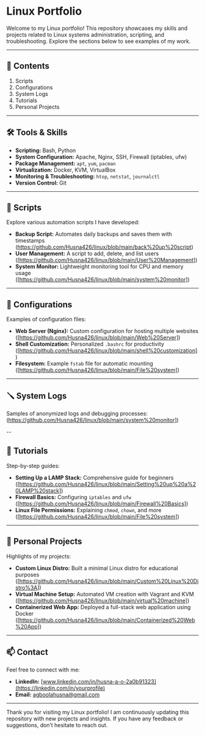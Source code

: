 # Linux Portfolio

Welcome to my Linux portfolio! This repository showcases my skills and projects related to Linux systems administration, scripting, and troubleshooting. Explore the sections below to see examples of my work.

---

## 📂 Contents

1. Scripts
2. Configurations
3. System Logs
4. Tutorials
5. Personal Projects

---

## 🛠️ Tools & Skills

- **Scripting:** Bash, Python
- **System Configuration:** Apache, Nginx, SSH, Firewall (iptables, ufw)
- **Package Management:** `apt`, `yum`, `pacman`
- **Virtualization:** Docker, KVM, VirtualBox
- **Monitoring & Troubleshooting:** `htop`, `netstat`, `journalctl`
- **Version Control:** Git

---

## 📜 Scripts

Explore various automation scripts I have developed:

- **Backup Script:** Automates daily backups and saves them with timestamps (https://github.com/Husna426/linux/blob/main/back%20up%20script)
- **User Management:** A script to add, delete, and list users ([https://github.com/Husna426/linux/blob/main/User%20Management])
- **System Monitor:** Lightweight monitoring tool for CPU and memory usage ([https://github.com/Husna426/linux/blob/main/system%20monitor])

---

## 🔧 Configurations

Examples of configuration files:

- **Web Server (Nginx):** Custom configuration for hosting multiple websites ([https://github.com/Husna426/linux/blob/main/Web%20Server])
- **Shell Customization:** Personalized `.bashrc` for productivity ([https://github.com/Husna426/linux/blob/main/shell%20customization])
- **Filesystem:** Example `fstab` file for automatic mounting ([https://github.com/Husna426/linux/blob/main/File%20system])

---

## 🪛 System Logs

Samples of anonymized logs and debugging processes:
(https://github.com/Husna426/linux/blob/main/system%20monitor])


--

## 📘 Tutorials

Step-by-step guides:

- **Setting Up a LAMP Stack:** Comprehensive guide for beginners ([https://github.com/Husna426/linux/blob/main/Setting%20up%20a%20LAMP%20stack])
- **Firewall Basics:** Configuring `iptables` and `ufw` ([https://github.com/Husna426/linux/blob/main/Firewall%20Basics])
- **Linux File Permissions:** Explaining `chmod`, `chown`, and more ([https://github.com/Husna426/linux/blob/main/File%20system])

---

## 🚀 Personal Projects

Highlights of my projects:

- **Custom Linux Distro:** Built a minimal Linux distro for educational purposes ([https://github.com/Husna426/linux/blob/main/Custom%20Linux%20Distro%3A])
- **Virtual Machine Setup:** Automated VM creation with Vagrant and KVM ([https://github.com/Husna426/linux/blob/main/virtual%20machine])
- **Containerized Web App:** Deployed a full-stack web application using Docker ([https://github.com/Husna426/linux/blob/main/Containerized%20Web%20App])

---

## 📫 Contact

Feel free to connect with me:

- **LinkedIn:** [www.linkedin.com/in/husna-a-o-2a0b91323](https://linkedin.com/in/yourprofile)
- **Email:** [agboolahusna@gmail.com](mailto:youremail@example.com)

---

Thank you for visiting my Linux portfolio! I am continuously updating this repository with new projects and insights. If you have any feedback or suggestions, don’t hesitate to reach out.
